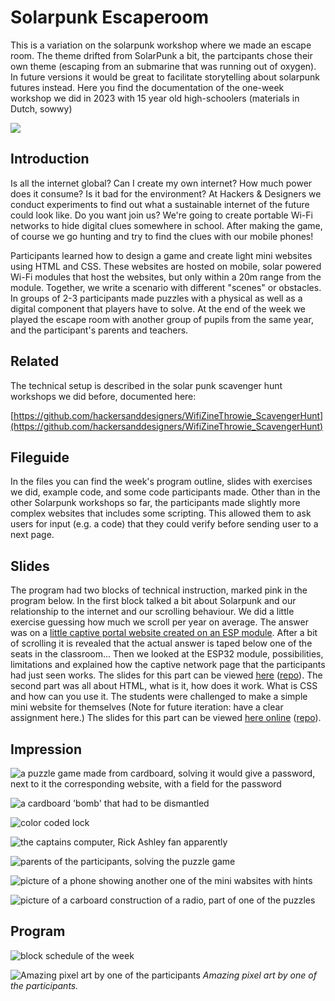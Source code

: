 # Solarpunk Escaperoom

This is a variation on the solarpunk workshop where we made an escape room. The theme drifted from SolarPunk a bit, the partcipants chose their own theme (escaping from an submarine that was running out of oxygen). In future versions it would be great to facilitate storytelling about solarpunk futures instead. Here you find the documentation of the one-week workshop we did in 2023 with 15 year old high-schoolers (materials in Dutch, sowwy)

![](./images/spel1.png)

## Introduction

Is all the internet global? Can I create my own internet? How much power does it consume? Is it bad for the environment? At
Hackers & Designers we conduct experiments to find out what a sustainable internet of the future could look like. Do you want
join us? We're going to create portable Wi-Fi networks to hide digital clues somewhere in school. After making the
game, of course we go hunting and try to find the clues with our mobile phones!

Participants learned how to design a game and create light mini websites using HTML and CSS. These websites are hosted on mobile, solar powered Wi-Fi modules that host the websites, but only within a 20m range from the module. Together, we write a scenario with different "scenes" or obstacles. In groups of 2-3 participants made puzzles with a physical as well as a digital component that players have to solve. At the end of the week we played the escape room with another group of pupils from the same year, and the participant's parents and teachers. 

## Related

The technical setup is described in the solar punk scavenger hunt workshops we did before, documented here: 

[https://github.com/hackersanddesigners/WifiZineThrowie_ScavengerHunt](https://github.com/hackersanddesigners/WifiZineThrowie_ScavengerHunt)


## Fileguide

In the files you can find the week's program outline, slides with exercises we did, example code, and some code participants made. Other than in the other Solarpunk workshops so far, the participants made slightly more complex websites that includes some scripting. This allowed them to ask users for input (e.g. a code) that they could verify before sending user to a next page. 

## Slides

The program had two blocks of technical instruction, marked pink in the program below. In the first block talked a bit about Solarpunk and our relationship to the internet and our scrolling behaviour. We did a little exercise guessing how much we scroll per year on average. The answer was on a [little captive portal website created on an ESP module](https://github.com/hackersanddesigners/solarpunk_escaperoom/tree/main/files/data-scrolllll). After a bit of scrolling it is revealed that the actual answer is taped below one of the seats in the classroom...
Then we looked at the ESP32 module, possibilities, limitations and explained how the captive network page that the participants had just seen works. The slides for this part can be viewed [here](https://hackersanddesigners.github.io/Esp32-introductie/) ([repo](https://github.com/hackersanddesigners/Esp32-introductie)).
The second part was all about HTML, what is it, how does it work. What is CSS and how can you use it. The students were challenged to make a simple mini website for themselves (Note for future iteration: have a clear assignment here.) The slides for this part can be viewed [here online](https://hackersanddesigners.github.io/html-css-slides-introductie) ([repo](https://github.com/hackersanddesigners/html-css-slides-introductie)).

## Impression

![a puzzle game made from cardboard, solving it would give a password, next to it the corresponding website, with a field for the password](./images/spel2.png)

![a cardboard 'bomb' that had to be dismantled](./images/escape1.jpeg)

![color coded lock](./images/escape3.jpeg)

![the captains computer, Rick Ashley fan apparently](./images/escape8.JPG)

![parents of the participants, solving the puzzle game](./images/escape2.jpeg)

![picture of a phone showing another one of the mini wabsites with hints](./images/escape9.JPG)

![picture of a carboard construction of a radio, part of one of the puzzles](./images/escape7.JPG)


## Program

![block schedule of the week](./images/programma.png)

![Amazing pixel art by one of the participants](./images/zeewier.gif) *Amazing pixel art by one of the participants.*


